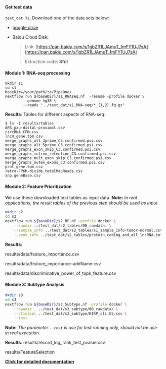 
#### Get test data

 `test_dat.7z`, Download one of the data sets below:

* [google drive](https://drive.google.com/drive/folders/1XX9NgpUTRj4llgJq6dGen__-qq4qJ-c0?usp=sharing)

* Baidu Cloud Disk:

	>Link: [https://pan.baidu.com/s/1gbZR1LJAmuT_fmFY1UJ7sA](https://pan.baidu.com/s/1gbZR1LJAmuT_fmFY1UJ7sA) 

	>Extraction code: __8fnl__




#### Module 1: RNA-seq processing
```
mkdir s1
cd s1
baseDir=/your/path/to/PipeOne/
nextflow run ${baseDir}/s1_RNAseq.nf  -resume -profile docker \
        --genome hg38 \
        --reads "../test_dat/s1_RNA-seq/*_{1,2}.fq.gz"
```

__Results__:
Tables for different aspects of RNA-seq:
```
$ ls -1 results/tables 
APA_pau-distal-proximal.csv
circRNA_CPM.csv
lncR_gene.tpm.csv
merge_graphs_alt_3prime_C3.confirmed.psi.csv
merge_graphs_alt_5prime_C3.confirmed.psi.csv
merge_graphs_exon_skip_C3.confirmed.psi.csv
merge_graphs_intron_retention_C3.confirmed.psi.csv
merge_graphs_mult_exon_skip_C3.confirmed.psi.csv
merge_graphs_mutex_exons_C3.confirmed.psi.csv
prot_gene.tpm.csv
retro-FPKM-divide_totalMapReads.csv
snp.geneBase.csv
```

#### Module 2: Feature Prioritization
We use these downloaded test tables as input data. 
__Note:__ _In real applications, the result tables of the previous step should be used as input_

```bash
mkdir s2
cd s2
nextflow run ${baseDir}/s2_RF.nf -profile docker \
    --rawdir ../test_dat/s2_tables/00_rawdata  \
    --sample_info ../test_dat/s2_tables/s1_sample_info-tumor-normal.csv \
    --gene_info ../test_dat/s2_tables/protein_coding_and_all_lncRNA.info.tsv

```

__Results__:

results/data/feature_importance.csv

results/data/feature_importance-addName.csv

results/data/discriminative_power_of_topk_feature.csv 

#### Module 3: Subtype Analysis
```bash
mkdir s3
cd s3
nextflow run ${baseDir}/s3_Subtype.nf -profile docker \
	--rawdir   ../test_dat/s3_subtype/00_rawdata/ \
	--clinical ../test_dat/s3_subtype/KIRP_cli.OS.csv \
	--test 
```
__Note:__  _The parameter `--test` is use for test running only, should not be use in real execution._

__Results__:
results/record_log_rank_test_pvalue.csv

results/FeatureSelection

__[Click for detailed documentation](../documentation/doc_s1)__

